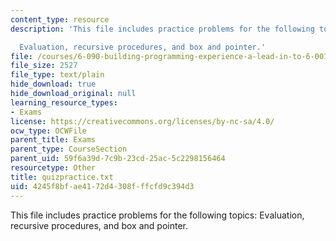 ```yaml
---
content_type: resource
description: 'This file includes practice problems for the following topics:

  Evaluation, recursive procedures, and box and pointer.'
file: /courses/6-090-building-programming-experience-a-lead-in-to-6-001-january-iap-2005/4245f8bfae4172d4308fffcfd9c394d3_quizpractice.txt
file_size: 2527
file_type: text/plain
hide_download: true
hide_download_original: null
learning_resource_types:
- Exams
license: https://creativecommons.org/licenses/by-nc-sa/4.0/
ocw_type: OCWFile
parent_title: Exams
parent_type: CourseSection
parent_uid: 59f6a39d-7c9b-23cd-25ac-5c2298156464
resourcetype: Other
title: quizpractice.txt
uid: 4245f8bf-ae41-72d4-308f-ffcfd9c394d3
---
```

This file includes practice problems for the following topics:
Evaluation, recursive procedures, and box and pointer.